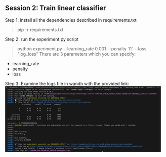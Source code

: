 ## Session 2: Train linear classifier

Step 1: install all the dependencies described in requirements.txt

> pip -r requirements.txt 

Step 2: run the experiment.py script

> python experiment.py --learning_rate 0.001 --penalty 'l1' --loss "log_loss"
There are 3 parameters which you can specify:
- learning_rate
- penalty
- loss

Step 3: Examine the logs file in wandb with the provided link:
![](figures/ex.PNG)